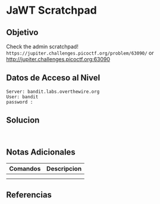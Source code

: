 # JaWT Scratchpad
## Objetivo
Check the admin scratchpad! `https://jupiter.challenges.picoctf.org/problem/63090/` or http://jupiter.challenges.picoctf.org:63090

## Datos de Acceso al Nivel
```
Server: bandit.labs.overthewire.org
User: bandit
password : 
```
## Solucion
```Bash



```
## Notas Adicionales
|**Comandos**|**Descripcion**|
|--------|-------------|
|||
|||
## Referencias

